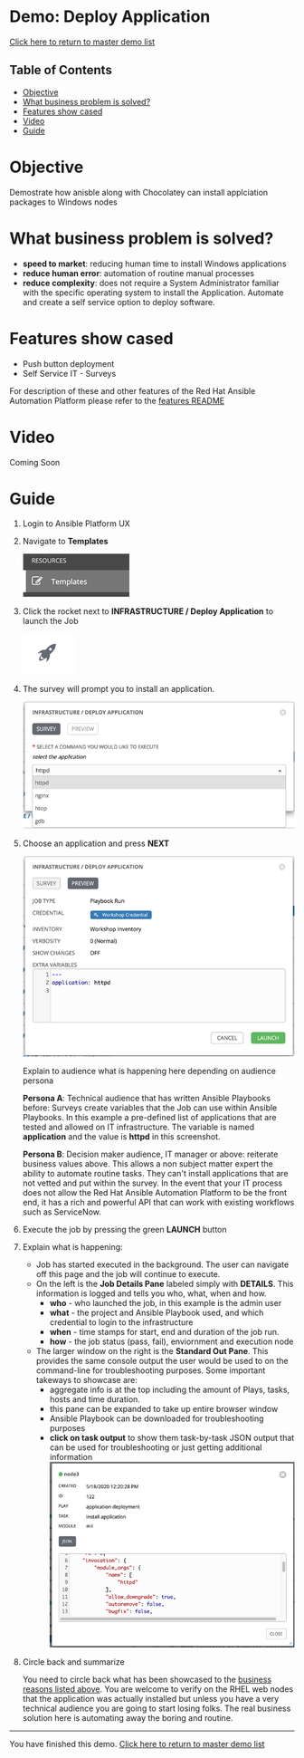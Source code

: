 # Demo: Deploy Application

[Click here to return to master demo list](../../README.md#demo-repository)

## Table of Contents

* [Objective](#objective)
* [What business problem is solved?](#what-business-problem-is-solved)
* [Features show cased](#features-show-cased)
* [Video](#video)
* [Guide](#guide)

# Objective

Demostrate how anisble along with Chocolatey can install applciation packages to Windows nodes

# What business problem is solved?

- **speed to market**:
reducing human time to install Windows applications
- **reduce human error**:
automation of routine manual processes
- **reduce complexity**:
does not require a System Administrator familiar with the specific operating system to install the Application.  Automate and create a self service option to deploy software.
  

# Features show cased

- Push button deployment
- Self Service IT - Surveys

For description of these and other features of the Red Hat Ansible Automation Platform please refer to the [features README](../features.md)

# Video

Coming Soon

# Guide

1. Login to Ansible Platform UX

2. Navigate to **Templates**

     ![job templates](../../images/templates.png)

3. Click the rocket next to **INFRASTRUCTURE / Deploy Application** to launch the Job

     ![rocket launch](../../images/rocket.png)

4.  The survey will prompt you to install an application.

     ![survey choice](../../images/deploy_application_survey.png)

5. Choose an application and press **NEXT**      

     ![survey preview](../../images/survey_preview.png)

     Explain to audience what is happening here depending on audience persona

    **Persona A**: Technical audience that has written Ansible Playbooks before:
    Surveys create variables that the Job can use within Ansible Playbooks. In this example a pre-defined list of applications that are tested and allowed on IT infrastructure.  The variable is named **application** and the value is **httpd** in this screenshot.

    **Persona B**: Decision maker audience, IT manager or above:
    reiterate business values above.  This allows a non subject matter expert the ability to automate routine tasks.  They can't install applications that are not vetted and put within the survey.  In the event that your IT process does not allow the Red Hat Ansible Automation Platform to be the front end, it has a rich and powerful API that can work with existing workflows such as ServiceNow.

6. Execute the job by pressing the green **LAUNCH** button

7. Explain what is happening:

     - Job has started executed in the background.  The user can navigate off this page and the job will continue to execute.
     - On the left is the **Job Details Pane** labeled simply with **DETAILS**.  This information is logged and tells you who, what, when and how.
       - **who** - who launched the job, in this example is the admin user
       - **what** - the project and Ansible Playbook used, and which credential to login to the infrastructure
       - **when** - time stamps for start, end and duration of the job run.
       - **how** - the job status (pass, fail), enviornment and execution node
     - The larger window on the right is the **Standard Out Pane**.  This provides the same console output the user would be used to on the command-line for troubleshooting purposes.  Some important takeways to showcase are:
       - aggregate info is at the top including the amount of Plays, tasks, hosts and time duration.
       - this pane can be expanded to take up entire browser window
       - Ansible Playbook can be downloaded for troubleshooting purposes
       - **click on task output** to show them task-by-task JSON output that can be used for troubleshooting or just getting additional information
       ![task breakdown](../../images/platform_task_breakdown.png)

8. Circle back and summarize

     You need to circle back what has been showcased to the [business reasons listed above](#what-business-problem-is-solved).  You are welcome to verify on the RHEL web nodes that the application was actually installed but unless you have a very technical audience you are going to start losing folks.  The real business solution here is automating away the boring and routine.  



---
You have finished this demo.  [Click here to return to master demo list](../../README.md#demo-repository)
